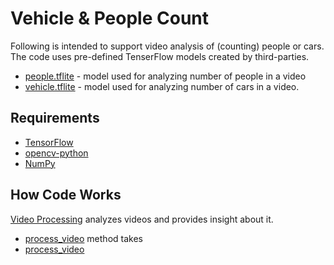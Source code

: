 # Vehicle & People Count 

Following is intended to support video analysis of (counting) people or cars. The code uses pre-defined TenserFlow 
models created by third-parties.
* [people.tflite](models/people.tflite) - model used for analyzing number of people in a video
* [vehicle.tflite](models/vehicle.tflite) - model used for analyzing number of cars in a video. 


## Requirements 
* [TensorFlow](https://www.tensorflow.org/install/pip) 
* [opencv-python](https://pypi.org/project/opencv-python/)
* [NumPy](https://numpy.org/)

## How Code Works 
[Video Processing](video_processing.py) analyzes videos and provides insight about it. 
* [process_video](video_processing.py#L152) method takes 
* [process_video](video_processing.py#L152)  

